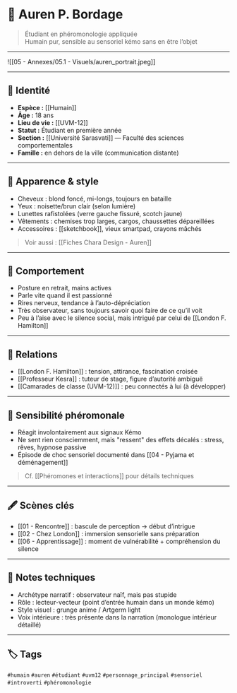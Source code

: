 # 👦 Auren P. Bordage

> Étudiant en phéromonologie appliquée  
> Humain pur, sensible au sensoriel kémo sans en être l’objet

---
![[05 - Annexes/05.1 - Visuels/auren_portrait.jpeg]]

---


## 🧠 Identité

- **Espèce :** [[Humain]]
- **Âge :** 18 ans  
- **Lieu de vie :** [[UVM-12]]  
- **Statut :** Étudiant en première année  
- **Section :** [[Université Sarasvati]] — Faculté des sciences comportementales  
- **Famille :** en dehors de la ville (communication distante)

---

## 🧬 Apparence & style

- Cheveux : blond foncé, mi-longs, toujours en bataille  
- Yeux : noisette/brun clair (selon lumière)  
- Lunettes rafistolées (verre gauche fissuré, scotch jaune)  
- Vêtements : chemises trop larges, cargos, chaussettes dépareillées  
- Accessoires : [[sketchbook]], vieux smartpad, crayons mâchés

> Voir aussi : [[Fiches Chara Design - Auren]]

---

## 🧷 Comportement

- Posture en retrait, mains actives  
- Parle vite quand il est passionné  
- Rires nerveux, tendance à l’auto-dépréciation  
- Très observateur, sans toujours savoir quoi faire de ce qu’il voit  
- Peu à l’aise avec le silence social, mais intrigué par celui de [[London F. Hamilton]]

---

## 💬 Relations

- [[London F. Hamilton]] : tension, attirance, fascination croisée  
- [[Professeur Kesra]] : tuteur de stage, figure d’autorité ambiguë  
- [[Camarades de classe (UVM-12)]] : peu connectés à lui (à développer)

---

## 🧪 Sensibilité phéromonale

- Réagit involontairement aux signaux Kémo
- Ne sent rien consciemment, mais "ressent" des effets décalés : stress, rêves, hypnose passive  
- Épisode de choc sensoriel documenté dans [[04 - Pyjama et déménagement]]

> Cf. [[Phéromones et interactions]] pour détails techniques

---

## 🖋️ Scènes clés

- [[01 - Rencontre]] : bascule de perception → début d’intrigue  
- [[02 - Chez London]] : immersion sensorielle sans préparation  
- [[06 - Apprentissage]] : moment de vulnérabilité + compréhension du silence

---

## 🔧 Notes techniques

- Archétype narratif : observateur naïf, mais pas stupide  
- Rôle : lecteur-vecteur (point d’entrée humain dans un monde kémo)
- Style visuel : grunge anime / Artgerm light  
- Voix intérieure : très présente dans la narration (monologue intérieur détaillé)

---

## 🏷️ Tags

`#humain` `#auren` `#étudiant` `#uvm12` `#personnage_principal` `#sensoriel` `#introverti` `#phéromonologie`
